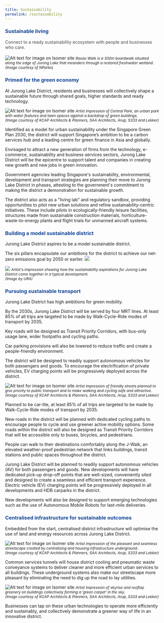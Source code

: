 ```yaml
---
title: Sustainability
permalink: /sustainability
---
```

<h3 style="color:#124596; font-weight:bold;">Sustainable living</h3>

<h4 style="color:#484848; font-weight:normal;margin-top: 0;">Connect to a ready sustainability ecosystem with people and businesses who care.</h4>

![Alt text for image on Isomer site](/images/jld_rasauwalk.jpg)
<span style="font-size:12px; font-style:italic;">Rasau Walk is a 300m boardwalk situated along the edge of Jurong Lake that meanders through a restored freshwater wetland. <br> (Image courtesy of NParks)</span>

<h3 style="color:#124596; font-weight:bold;">Primed for the green economy </h3>

At Jurong Lake District, residents and businesses will collectively shape a sustainable future through shared goals, higher standards and ready technology.

![Alt text for image on Isomer site](/images/JLD_03_Central_park.jpg)
<span style="font-size:12px; font-style:italic;">Artist impression of Central Park, an urban park with water features and lawn spaces against a backdrop of green buildings. <br> (Image courtesy of KCAP Architects & Planners, SAA Architects, Arup, S333 and Lekker)
 </span>

Identified as a model for urban sustainability under the Singapore Green Plan 2030, the district will support Singapore’s ambition to be a carbon services hub and a leading centre for green finance in Asia and globally.

Envisaged to attract a new generation of firms from the technology, e-commerce, sustainability and business services sectors, Jurong Lake District will be the epicentre to support talent and companies in creating new growth and new jobs in green innovation.

Government agencies leading Singapore's sustainability, environmental, development and transport strategies are planning their move to Jurong Lake District in phases, attesting to the government's commitment to making the district a demonstration for sustainable growth. 

The district also acts as a "living lab" and regulatory sandbox, providing opportunities to pilot new urban solutions and refine sustainability-centric initiatives. These include pilots in ecologically-friendly leisure facilities, structures made from sustainable construction materials, horticulture-waste-to-energy plants and flight trials for unmanned aircraft systems.  

<h3 style="color:#124596; font-weight:bold;">Building a model sustainable district </h3>

Jurong Lake District aspires to be a model sustainable district. 

The six pillars encapsulate our ambitions for the district to achieve our net-zero emissions goal by 2050 or earlier. 
![](/images/Sus%20x%206.png)

![](/images/July%202022%20Update/Sust%20Devt%20District.png)
<span style="font-size:12px; font-style:italic;">Artist's impression showing how the sustainability aspirations for Jurong Lake District come together in a typical development. <br>(Image by URA)
</span>

<h3 style="color:#124596; font-weight:bold;">Pursuing sustainable transport </h3>

Jurong Lake District has high ambitions for green mobility.

By the 2030s, Jurong Lake District will be served by four MRT lines. At least 85% of all trips are targeted to be made by Walk-Cycle-Ride modes of transport by 2035. 

Key roads will be designed as Transit Priority Corridors, with bus-only usage lane, wider footpaths and cycling paths. 

Car parking provisions will also be lowered to reduce traffic and create a people-friendly environment. 

The district will be designed to readily support autonomous vehicles for both passengers and goods. To encourage the electrification of private vehicles, EV charging points will be progressively deployed across the district.



![Alt text for image on Isomer site](/images/jld_jwalk_rev.jpg)
<span style="font-size:12px; font-style:italic;">Artist impression of friendly streets planned to give priority to public transport and to make walking and cycling safe and attractive. <br>(Image courtesy of KCAP Architects & Planners, SAA Architects, Arup, S333 and Lekker)
</span>

Planned to be car-lite, at least 85% of all trips are targeted to be made by Walk-Cycle-Ride modes of transport by 2035. 

New roads in the district will be planned with dedicated cycling paths to encourage people to cycle and use greener active mobility options. Some roads within the district will also be designed as Transit Priority Corridors that will be accessible only to buses, bicycles, and pedestrians. 

People can walk to their destinations comfortably along the J-Walk, an elevated weather-proof pedestrian network that links buildings, transit stations and public spaces throughout the district. 

Jurong Lake District will be planned to readily support autonomous vehicles (AV) for both passengers and goods. New developments will have dedicated pick-up drop-off points that are well-sized, conveniently sited and designed to create a seamless and efficient transport experience. Electric vehicle (EV) charging points will be progressively deployed in all developments and HDB carparks in the district. 

New developments will also be designed to support emerging technologies such as the use of Autonomous Mobile Robots for last-mile deliveries. 


<h3 style="color:#124596; font-weight:bold;">Centralised infrastructure for sustainable outcomes</h3>

Embedded from the start, centralised district infrastructure will optimise the use of land and energy resources across Jurong Lake District.

![Alt text for image on Isomer site](/images/jld_cwalkcrop.jpg)
<span style="font-size:12px; font-style:italic;">Artist impression of the pleasant and seamless streetscape created by centralising and housing infrastructure underground. <br>(Image courtesy of KCAP Architects & Planners, SAA Architects, Arup, S333 and Lekker)
</span>

Common services tunnels will house district cooling and pneumatic waste conveyance systems to deliver cleaner and more efficient urban services to all buildings. These underground systems also make our streetscape more pleasant by eliminating the need to dig up the road to lay utilities. 

![Alt text for image on Isomer site](/images/jld_rooftopterraceB.png)
<span style="font-size:12px; font-style:italic;"> Artist impression of skyrise and rooftop greenery on buildings collectively forming a ‘green carpet’ in the sky. <br>(Image courtesy of KCAP Architects & Planners, SAA Architects, Arup, S333 and Lekker)
</span>

Businesses can tap on these urban technologies to operate more efficiently and sustainably, and collectively demonstrate a greener way of life in an innovative district.